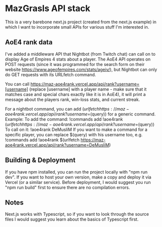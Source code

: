# MazGrasls API stack

This is a very barebone next.js project (created from the next.js example) in which I want to incorporate small APIs for various stuff I'm interested in.

## AoE4 rank data

I've added a middleware API that Nightbot (from Twitch chat) can call on to display Age of Empires 4 stats about a player.
The AoE4 API operates on POST requests (since it was programmed for the search form on their website https://www.ageofempires.com/stats/ageiv/), but Nightbot can only do GET requests with its URLfetch command.

You can call https://maz-aoe4rank.vercel.app/api/rank?username=[username] (replace [username] with a player name - make sure that it matches case and special chars exactly like it is in AoE4), it will print a message about the players rank, win-loss stats, and current streak.

For a nightbot command, you can add $(urlfetch https://maz-aoe4rank.vercel.app/api/rank?username=$(query)) for a generic command.
Example: To add the command: !commands add !aoe4rank $(urlfetch https://maz-aoe4rank.vercel.app/api/rank?username=$(query))
		 To call on it: !aoe4rank DeMusliM
If you want to make a command for a specific player, you can replace $(query) with his username too, e.g. !commands add !aoe4rank $(urlfetch https://maz-aoe4rank.vercel.app/api/rank?username=DeMusliM)

## Building & Deployment

If you have npm installed, you can run the project locally with "npm run dev".
If you want to host your own version, make a copy and deploy it via Vercel (or a similar service). Before deployment, I would suggest you run "npm run build" first to ensure there are no compilation errors.

## Notes

Next.js works with Typescript, so if you want to look through the source files I would suggest you learn about the basics of Typescript first.
